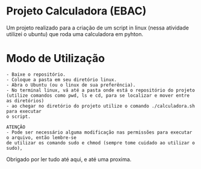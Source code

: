 # Projeto Calculadora (EBAC)
 Um projeto realizado para a criação de um script in linux (nessa atividade utilizei o ubuntu) 
 que roda uma calculadora em pyhton.

# Modo de Utilização
    - Baixe o repositório.
    - Coloque a pasta em seu diretório linux.
    - Abra o Ubuntu (ou o linux de sua preferência).
    - No terminal linux, vá até a pasta onde está o repositório do projeto 
    (utilize comandos como pwd, ls e cd, para se localizar e mover entre as diretórios)
    - ao chegar no diretório do projeto utilize o comando ./calculadora.sh para executar
    o script.
    
    ATENÇÂO
    - Pode ser necessário alguma modificação nas permissões para executar o arquivo, então lembre-se
    de utilizar os comando sudo e chmod (sempre tome cuidado ao utilizar o sudo),

Obrigado por ler tudo até aqui, e até uma proxima.
